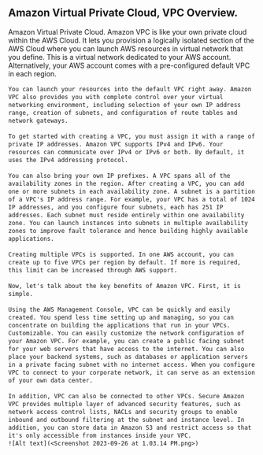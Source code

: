 ## Amazon Virtual Private Cloud, VPC Overview. 
Amazon Virtual Private Cloud. 
    Amazon VPC is like your own private cloud within the AWS Cloud. It lets you provision a logically isolated section of the AWS Cloud where you can launch AWS resources in virtual network that you define. This is a virtual network dedicated to your AWS account. Alternatively, your AWS account comes with a pre-configured default VPC in each region. 
    
    You can launch your resources into the default VPC right away. Amazon VPC also provides you with complete control over your virtual networking environment, including selection of your own IP address range, creation of subnets, and configuration of route tables and network gateways. 
    
    To get started with creating a VPC, you must assign it with a range of private IP addresses. Amazon VPC supports IPv4 and IPv6. Your resources can communicate over IPv4 or IPv6 or both. By default, it uses the IPv4 addressing protocol. 
    
    You can also bring your own IP prefixes. A VPC spans all of the availability zones in the region. After creating a VPC, you can add one or more subnets in each availability zone. A subnet is a partition of a VPC's IP address range. For example, your VPC has a total of 1024 IP addresses, and you configure four subnets, each has 251 IP addresses. Each subnet must reside entirely within one availability zone. You can launch instances into subnets in multiple availability zones to improve fault tolerance and hence building highly available applications. 
    
    Creating multiple VPCs is supported. In one AWS account, you can create up to five VPCs per region by default. If more is required, this limit can be increased through AWS support. 
    
    Now, let's talk about the key benefits of Amazon VPC. First, it is simple. 
    
    Using the AWS Management Console, VPC can be quickly and easily created. You spend less time setting up and managing, so you can concentrate on building the applications that run in your VPCs. Customizable. You can easily customize the network configuration of your Amazon VPC. For example, you can create a public facing subnet for your web servers that have access to the internet. You can also place your backend systems, such as databases or application servers in a private facing subnet with no internet access. When you configure VPC to connect to your corporate network, it can serve as an extension of your own data center. 
    
    In addition, VPC can also be connected to other VPCs. Secure Amazon VPC provides multiple layer of advanced security features, such as network access control lists, NACLs and security groups to enable inbound and outbound filtering at the subnet and instance level. In addition, you can store data in Amazon S3 and restrict access so that it's only accessible from instances inside your VPC. 
    ![Alt text](<Screenshot 2023-09-26 at 1.03.14 PM.png>)